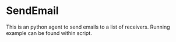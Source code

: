 # SendEmail

This is an python agent to send emails to a list of receivers. Running example can be found within script.
